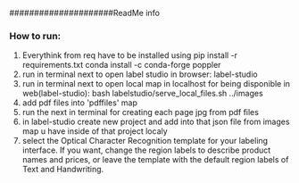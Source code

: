 #####################ReadMe info
### How to run:
1. Everythink from req have to be installed using 
        pip install -r requirements.txt
        conda install -c conda-forge poppler
2. run in terminal next to open label studio in browser: label-studio
3. run in terminal next to open local map in localhost for being disponible in web(label-studio): bash labelstudio/serve_local_files.sh ../images 
4. add pdf files into 'pdffiles' map
5. run the next in terminal for creating each page jpg from pdf files
6. in label-studio create new project and add into that json file from images map u have inside of that project localy
7. select the Optical Character Recognition template for your labeling interface. If you want, change the region labels to describe product names and prices, or leave the template with the default region labels of Text and Handwriting.  
